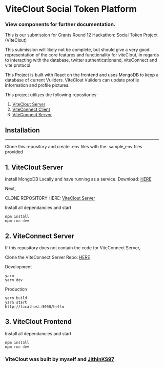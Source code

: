 # ViteClout Social Token Platform

### View components for further documentation.

This is our submission for Grants Round 12 Hackathon: Social Token Project (ViteClout)

This submission will likely not be complete, but should give a very good representation of the core features and functionality for viteClout, in regards to interacting with the database, twitter authenticationand, viteConnect and vite protocol.

This Project is built with React on the frontend and uses MongoDB to keep a database of current Vuilders. ViteClout Vuilders can update profile information and profile pictures.

This project utilizes the following repositories:

1. [ViteClout Server](https://github.com/JithinKS97/viteclout-server)
2. [ViteConnect Client](https://github.com/vitelabs/vite-connect-client)
3. [ViteConnect Server](https://github.com/vitelabs/vite-connect-server)

## Installation
----------------
Clone this repository and create .env files with the .sample_env files provided

 ## 1. ViteClout Server

Install MongoDB Locally and have running as a service.
Download: [HERE](https://www.mongodb.com/try/download/community)

Next, 

CLONE REPOSITORY HERE: [ViteClout Server](https://github.com/DTIV/viteclout-server)

Install all dependancies and start

```
npm install
npm run dev
```

## 2. ViteConnect Server

If this repository does not contain the code for ViteConnect Server,

Clone the ViteConnect Server Repo: [HERE](https://github.com/vitelabs/vite-connect-server)

Development
```
yarn
yarn dev
```

Production
```
yarn build
yarn start
http://localhost:5000/hello
```

## 3. ViteClout Frontend

Install all dependancies and start

```
npm install
npm run dev
```

### ViteClout was built by myself and [JithinKS97](https://github.com/JithinKS97/)
